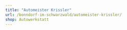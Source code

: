 ```yaml
---
title: "Automeister Krissler"
url: /bonndorf-im-schwarzwald/automeister-krissler/
shop: Autowerkstatt
---
```

